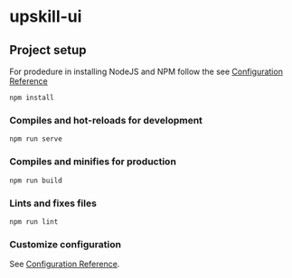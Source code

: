 # upskill-ui

## Project setup
For prodedure in installing NodeJS and NPM follow the  see [Configuration Reference](https://learn.microsoft.com/en-us/microsoft-edge/visual-studio-code/microsoft-edge-devtools-extension/install)

```
npm install
```

### Compiles and hot-reloads for development
```
npm run serve
```

### Compiles and minifies for production
```
npm run build
```

### Lints and fixes files
```
npm run lint
```

### Customize configuration
See [Configuration Reference](https://cli.vuejs.org/config/).
